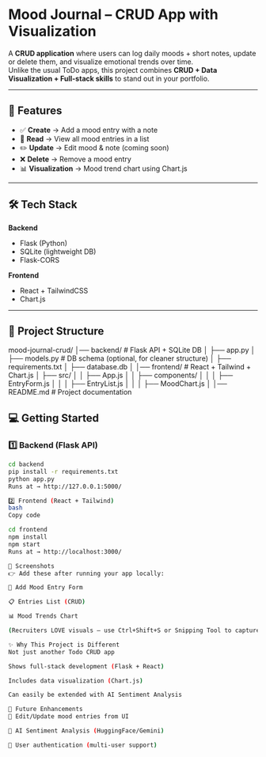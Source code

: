 # Mood Journal – CRUD App with Visualization  

A **CRUD application** where users can log daily moods + short notes, update or delete them, and visualize emotional trends over time.  
Unlike the usual ToDo apps, this project combines **CRUD + Data Visualization + Full-stack skills** to stand out in your portfolio.  

---

## 🚀 Features  
- ✅ **Create** → Add a mood entry with a note  
- 👀 **Read** → View all mood entries in a list  
- ✏️ **Update** → Edit mood & note (coming soon)  
- ❌ **Delete** → Remove a mood entry  
- 📊 **Visualization** → Mood trend chart using Chart.js  

---

## 🛠 Tech Stack  
**Backend**  
- Flask (Python)  
- SQLite (lightweight DB)  
- Flask-CORS  

**Frontend**  
- React + TailwindCSS  
- Chart.js  

---

## 📂 Project Structure  
mood-journal-crud/
│── backend/ # Flask API + SQLite DB
│ ├── app.py
│ ├── models.py # DB schema (optional, for cleaner structure)
│ ├── requirements.txt
│ ├── database.db
│
│── frontend/ # React + Tailwind + Chart.js
│ ├── src/
│ │ ├── App.js
│ │ ├── components/
│ │ │ ├── EntryForm.js
│ │ │ ├── EntryList.js
│ │ │ ├── MoodChart.js
│
│── README.md # Project documentation

## 💻 Getting Started  

### 1️⃣ Backend (Flask API)  
```bash
cd backend
pip install -r requirements.txt
python app.py
Runs at → http://127.0.0.1:5000/

2️⃣ Frontend (React + Tailwind)
bash
Copy code

cd frontend
npm install
npm start
Runs at → http://localhost:3000/

📸 Screenshots
👉 Add these after running your app locally:

📝 Add Mood Entry Form

📋 Entries List (CRUD)

📊 Mood Trends Chart

(Recruiters LOVE visuals — use Ctrl+Shift+S or Snipping Tool to capture & paste here!)

✨ Why This Project is Different
Not just another Todo CRUD app

Shows full-stack development (Flask + React)

Includes data visualization (Chart.js)

Can easily be extended with AI Sentiment Analysis

📌 Future Enhancements
🔹 Edit/Update mood entries from UI

🔹 AI Sentiment Analysis (HuggingFace/Gemini)

🔹 User authentication (multi-user support)
